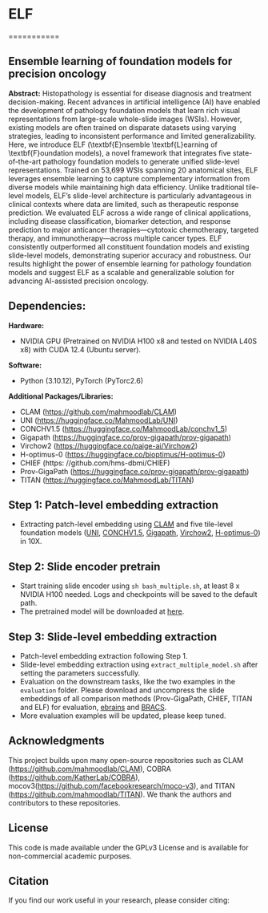 # ELF
===========
## Ensemble learning of foundation models for precision oncology

**Abstract:** Histopathology is essential for disease diagnosis and treatment decision-making. Recent advances in artificial intelligence (AI) have enabled the development of pathology foundation models that learn rich visual representations from large-scale whole-slide images (WSIs). However, existing models are often trained on disparate datasets using varying strategies, leading to inconsistent performance and limited generalizability. Here, we introduce ELF (\textbf{E}nsemble \textbf{L}earning of \textbf{F}oundation models), a novel framework that integrates five state-of-the-art pathology foundation models to generate unified slide-level representations. Trained on 53,699 WSIs spanning 20 anatomical sites, ELF leverages ensemble learning to capture complementary information from diverse models while maintaining high data efficiency. Unlike traditional tile-level models, ELF’s slide-level architecture is particularly advantageous in clinical contexts where data are limited, such as therapeutic response prediction. We evaluated ELF across a wide range of clinical applications, including disease classification, biomarker detection, and response prediction to major anticancer therapies—cytotoxic chemotherapy, targeted therapy, and immunotherapy—across multiple cancer types. ELF consistently outperformed all constituent foundation models and existing slide-level models, demonstrating superior accuracy and robustness. Our results highlight the power of ensemble learning for pathology foundation models and suggest ELF as a scalable and generalizable solution for advancing AI-assisted precision oncology.

## Dependencies:

**Hardware:**
- NVIDIA GPU (Pretrained on NVIDIA H100 x8 and tested on NVIDIA L40S x8) with CUDA 12.4 (Ubuntu server).

**Software:**
- Python (3.10.12), PyTorch (PyTorc2.6)

**Additional Packages/Libraries:**
* CLAM (https://github.com/mahmoodlab/CLAM)
* UNI (https://huggingface.co/MahmoodLab/UNI)
* CONCHV1.5 (https://huggingface.co/MahmoodLab/conchv1_5)
* Gigapath (https://huggingface.co/prov-gigapath/prov-gigapath)
* Virchow2 (https://huggingface.co/paige-ai/Virchow2)
* H-optimus-0 (https://huggingface.co/bioptimus/H-optimus-0)
* CHIEF (https: //github.com/hms-dbmi/CHIEF)
* Prov-GigaPath (https://huggingface.co/prov-gigapath/prov-gigapath)
* TITAN (https://huggingface.co/MahmoodLab/TITAN)


## Step 1: Patch-level embedding extraction
* Extracting patch-level embedding using [CLAM](https://github.com/mahmoodlab/CLAM) and five tile-level foundation models ([UNI](https://huggingface.co/MahmoodLab/UNI), [CONCHV1.5](https://huggingface.co/MahmoodLab/conchv1_5), [Gigapath](https://huggingface.co/prov-gigapath/prov-gigapath), [Virchow2](https://huggingface.co/paige-ai/Virchow2), [H-optimus-0](https://huggingface.co/bioptimus/H-optimus-0)) in 10X.  

## Step 2: Slide encoder pretrain 
* Start training slide encoder using `sh bash_multiple.sh`, at least 8 x NVIDIA H100 needed. Logs and checkpoints will be saved to the default path.
* The pretrained model will be downloaded at [here](https://drive.google.com/file/d/1eotBSohYE9vy71a-LiNxI3ZP4reUN44L/view?usp=sharing).

## Step 3: Slide-level embedding extraction
* Patch-level embedding extraction following Step 1.
* Slide-level embedding extraction using `extract_multiple_model.sh` after setting the parameters successfully.
* Evaluation on the downstream tasks, like the two examples in the `evaluation` folder. Please download and uncompress the slide embeddings of all comparison methods (Prov-GigaPath, CHIEF, TITAN and ELF) for evaluation, [ebrains](https://drive.google.com/file/d/1a38j_ABrHjO6uWNpgy0JakwvZbxxm7cI/view?usp=sharing) and [BRACS](https://drive.google.com/file/d/1YoCp02xr0FGfdsY58_JdNLcalFu17sfK/view?usp=sharing).
* More evaluation examples will be updated, please keep tuned.



## Acknowledgments
This project builds upon many open-source repositories such as CLAM (https://github.com/mahmoodlab/CLAM), COBRA (https://github.com/KatherLab/COBRA), mocov3(https://github.com/facebookresearch/moco-v3), and TITAN (https://github.com/mahmoodlab/TITAN). We thank the authors and contributors to these repositories.
## License
This code is made available under the GPLv3 License and is available for non-commercial academic purposes.
## Citation
If you find our work useful in your research, please consider citing:



